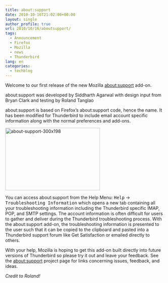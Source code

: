 ```yaml
---
title: about:support
date: 2010-10-16T21:02:00+00:00
layout: single
author_profile: true
url: 2010/10/16/aboutsupport/
tags:
  - Announcement
  - Firefox
  - Mozilla
  - news
  - Thunderbird
lang: en
categories: 
  - techblog
---
```

Welcome to our first release of the new Mozilla [about:support](https://mozillalabs.com/messaging/aboutsupport/) add-on.

about:support was developed by Siddharth Agarwal with design input from Bryan Clark and testing by Roland Tanglao

about:support is based on Firefox’s about:support code, hence the name. It has been modified for Thunderbird to include email account specific information along with the normal preferences and add-ons.

<img title="about-support-300x198" border="0" alt="about-support-300x198" src="http://lh5.ggpht.com/_vaUVXcmC3OI/TLoL-K2aBqI/AAAAAAAACq0/Slq571RzOVs/about-support-300x198%5B5%5D.png?imgmax=800" width="300" height="198" /> 

You can access about:support from the Help Menu: <tt>Help</tt> -> <tt>Troubleshooting Information</tt> which opens a new tab containing all your troubleshooting information including the Thunderbird specific IMAP, POP, and SMTP settings. The account information is often difficult for users to gather and deliver during the Thunderbird troubleshooting process. With the about:support add-on, the troubleshooting information is presented to the user such that it can be copied to the clipboard and pasted into a Thunderbird support forum like Get Satisfaction or emailed directly to others.</p> 

With your help, Mozilla is hoping to get this add-on built directly into future versions of Thunderbird so please try it out and leave your feedback. See the [about:support](https://mozillalabs.com/messaging/aboutsupport/) project page for links concerning issues, feedback, and ideas.

_Credit to Roland!_